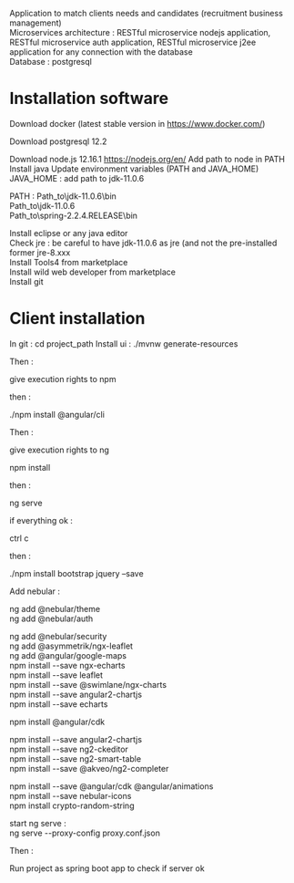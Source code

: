Application to match clients needs and candidates (recruitment business management) <br />
Microservices architecture : RESTful microservice nodejs application, RESTful microservice auth application, RESTful microservice j2ee application for any connection with the database <br />
Database : postgresql

# Installation software

Download docker (latest stable version in https://www.docker.com/)

Download postgresql 12.2 

Download node.js 12.16.1 https://nodejs.org/en/
Add path to node in PATH
Install java
Update environment variables (PATH and JAVA_HOME)
JAVA_HOME : add path to jdk-11.0.6

PATH : 
Path_to\jdk-11.0.6\bin <br />
Path_to\jdk-11.0.6 <br />
Path_to\spring-2.2.4.RELEASE\bin <br />

Install eclipse or any java editor <br />
Check jre : be careful to have jdk-11.0.6 as jre (and not the pre-installed former jre-8.xxx <br />
Install Tools4 from marketplace <br />
Install wild web developer from marketplace <br />
Install git <br />


# Client installation

In git : 
cd project_path
Install ui : 
./mvnw generate-resources

Then :

give execution rights to npm

then :

./npm install @angular/cli

Then :

give execution rights to ng

npm install

then :


ng serve

if everything ok : 

ctrl c

then :

./npm install bootstrap jquery –save


Add nebular :

ng add @nebular/theme <br />
ng add @nebular/auth <br />

ng add @nebular/security <br />
ng add @asymmetrik/ngx-leaflet <br />
ng add @angular/google-maps <br />
npm install --save ngx-echarts <br />
npm install --save leaflet <br />
npm install --save @swimlane/ngx-charts<br />
npm install --save angular2-chartjs <br />
npm install --save echarts <br />

npm install @angular/cdk <br />

npm install --save angular2-chartjs  <br />
npm install --save ng2-ckeditor <br />
npm install --save ng2-smart-table <br />
npm install --save @akveo/ng2-completer <br />

npm install --save @angular/cdk @angular/animations <br />
npm install --save nebular-icons <br />
npm install crypto-random-string <br />

start ng serve : <br />
ng serve --proxy-config proxy.conf.json<br />

Then : 

Run project as spring boot app to check if server ok

